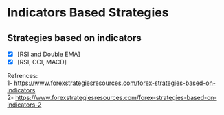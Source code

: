 # Indicators Based Strategies
## Strategies based on indicators
- [x] [RSI and Double EMA]
- [x] [RSI, CCI, MACD]

Refrences:\
1- https://www.forexstrategiesresources.com/forex-strategies-based-on-indicators \
2- https://www.forexstrategiesresources.com/forex-strategies-based-on-indicators-2
